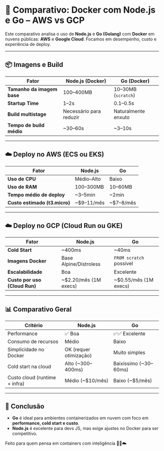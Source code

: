 
# 🐳 Comparativo: Docker com Node.js e Go – AWS vs GCP

Este comparativo analisa o uso de **Node.js** e **Go (Golang)** com **Docker** em nuvens públicas: **AWS** e **Google Cloud**. Focamos em desempenho, custo e experiência de deploy.

---

## 📦 Imagens e Build

| Fator                      | Node.js (Docker)      | Go (Docker)             |
|---------------------------|------------------------|--------------------------|
| **Tamanho da imagem base**| 100–400MB              | 10–30MB (`scratch`)      |
| **Startup Time**          | 1–2s                   | 0.1–0.5s                 |
| **Build multistage**      | Necessário para reduzir | Naturalmente enxuto     |
| **Tempo de build médio**  | ~30–60s                | ~3–10s                   |

---

## ☁️ Deploy no AWS (ECS ou EKS)

| Fator                        | Node.js               | Go                      |
|-----------------------------|------------------------|--------------------------|
| **Uso de CPU**              | Médio–Alto             | Baixo                   |
| **Uso de RAM**              | 100–300MB              | 10–60MB                 |
| **Tempo médio de deploy**   | ~3–5min                | ~2min                   |
| **Custo estimado (t3.micro)** | ~$9–11/mês           | ~$7–8/mês               |

---

## ☁️ Deploy no GCP (Cloud Run ou GKE)

| Fator                        | Node.js               | Go                      |
|-----------------------------|------------------------|--------------------------|
| **Cold Start**              | ~400ms                 | ~40ms                   |
| **Imagens Docker**          | Base Alpine/Distroless | `FROM scratch` possível |
| **Escalabilidade**          | Boa                    | Excelente                |
| **Custo por uso (Cloud Run)** | ~$2.20/mês (1M execs) | ~$0.55/mês (1M execs)   |

---

## 📊 Comparativo Geral

| Critério                  | Node.js                 | Go                      |
|---------------------------|--------------------------|--------------------------|
| Performance               | ✅ Boa                   | ✅✅ Excelente            |
| Consumo de recursos       | Médio                    | Baixo                   |
| Simplicidade no Docker    | OK (requer otimização)   | Muito simples           |
| Cold start na cloud       | Alto (~300–400ms)        | Baixíssimo (~30–60ms)   |
| Custo cloud (runtime + infra) | Médio (~$10/mês)     | Baixo (~$5/mês)         |

---

## 🧠 Conclusão

- **Go** é ideal para ambientes containerizados em nuvem com foco em **performance, cold start e custo**.
- **Node.js** é excelente para devs JS, mas exige ajustes no Docker para ser competitivo.

Feito para quem pensa em containers com inteligência 🐳🔥☁️
